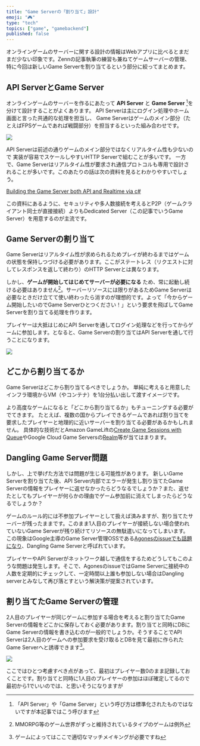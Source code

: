 ```yaml
---
title: "Game Serverの「割り当て」設計"
emoji: "🎮"
type: "tech"
topics: ["game", "gamebackend"]
published: false
---
```


オンラインゲームのサーバーに関する設計の情報はWebアプリに比べるとまだまだ少ない印象です。Zennの記事執筆の練習も兼ねてゲームサーバーの管理、特に今回は新しいGame Serverを割り当てるという部分に絞ってまとめます。

## API ServerとGame Server

オンラインゲームのサーバーを作るにあたって **API Server** と **Game Server** [^1]を分けて設計することがよくあります。
API Serverは主にログイン処理やホーム画面と言った共通的な処理を担当し、
Game Serverはゲームのメイン部分（たとえばFPSゲームであれば戦闘部分）を担当するといった組み合わせです。

![](https://storage.googleapis.com/zenn-user-upload/v277ztks4w5voo9zwa8kzubdwaae)

API Serverは前述の通りゲームのメイン部分ではなくリアルタイム性も少ないので
実装が容易でスケールしやすいHTTP Serverで組むことが多いです。
一方で、Game Serverはリアルタイム性が要求され通信プロトコルも専用で設計されることが多いです。このあたりの話は次の資料を見るとわかりやすいでしょう。

[Building the Game Server both API and Realtime via c#](https://www.slideshare.net/neuecc/building-the-game-server-both-api-and-realtime-via-c)

この資料にあるように、セキュリティや多人数接続を考えるとP2P（ゲームクライアント同士が直接接続）よりもDedicated Server（この記事でいうGame Server）を用意するのが主流です。

[^1]: 「API Server」や「Game Server」という呼び方は標準化されたものではないですが本記事ではこう呼びます

## Game Serverの割り当て

Game Serverはリアルタイム性が求められるためプレイが終わるまではゲームの状態を保持しつづける必要があります。ここがステートレス（リクエストに対してレスポンスを返して終わり）のHTTP Serverとは異なります。

しかし、**ゲームが開始してはじめてサーバーが必要になる** ため、常に起動し続ける必要はありません[^2]。サーバーリソースには限りがあるためGame Serverは必要なときだけ立てて使い終わったら消すのが理想的です。よって「今からゲーム開始したいのでGame Serverひとつください！」という要求を飛ばしてGame Serverを割り当てる処理を作ります。

プレイヤーは大抵はじめにAPI Serverを通してログイン処理などを行ってからゲームに参加します。となると、Game Serverの割り当てはAPI Serverを通して行うことになります。

![](https://storage.googleapis.com/zenn-user-upload/sjrga32ar3xiyrpfxlu4lou1am8o)

[^2]: MMORPG等のゲーム世界がずっと維持されているタイプのゲームは例外

## どこから割り当てるか

Game Serverはどこから割り当てるべきでしょうか。
単純に考えると用意したインフラ環境からVM（やコンテナ）を1台分払い出して渡すイメージです。

より高度なゲームになると「どこから割り当てるか」もチューニングする必要がでてきます。
たとえば、複数の国からプレイできるゲームであれば割り当てを要求したプレイヤーと地理的に近いサーバーを割り当てる必要があるかもしれません。
具体的な技術だとAmazon GameLiftの[Create Game Sessions with Queue](https://docs.aws.amazon.com/ja_jp/gamelift/latest/developerguide/gamelift-sdk-client-queues.html)やGoogle Cloud Game Serversの[Realm](https://cloud.google.com/game-servers/docs/concepts/overview#realm)等が当てはまります。


## Dangling Game Server問題

しかし、上で挙げた方法では問題が生じる可能性があります。
新しいGame Serverを割り当てた後、API Server内部でエラーが発生し割り当てたGame Serverの情報をプレイヤーに返せなかったらどうなるでしょうか？また、返せたとしてもプレイヤーが何らかの理由でゲーム参加前に消えてしまったらどうなるでしょうか？

ゲームのルール的には不参加プレイヤーとして扱えば済みますが、割り当てたサーバーが残ったままです。このまま1人目のプレイヤーが接続しない場合使われていないGame Serverが残り続けてリソースの無駄遣いになってしまいます。
この現象はGoogle主導のGame Server管理OSSである[Agonesのissueでも話題になり](https://github.com/googleforgames/agones/issues/607)、Dangling Game Serverと呼ばれています。

プレイヤーやAPI Serverがネットワーク越しで通信をするためどうしてもこのような問題は発生します。そこで、AgonesのissueではGame Serverに接続中の人数を定期的にチェックして、一定時間以上誰も参加しない場合はDangling serverとみなして再び落とすという解決策が提案されています。

## 割り当てたGame Serverの管理

2人目のプレイヤーが同じゲームに参加する場合を考えると割り当てたGame Serverの情報をどこかに保存しておく必要があります。割り当てと同時にDBにGame Serverの情報を書き込むのが一般的でしょうか。そうすることでAPI Serverは2人目のゲームへの参加要求を受け取るとDBを見て最初に作られたGame Serverへと誘導できます[^3]。

![](https://storage.googleapis.com/zenn-user-upload/x1waww4eot9jio0nz0hixr1asj46)

ここではひとつ考慮すべき点があって、最初はプレイヤー数0のまま記録しておくことです。割り当てと同時に1人目のプレイヤーの参加はほぼ確定してるので最初から1でいいのでは、と思いそうになりますが


[^3]: ゲームによってはここで適切なマッチメイキングが必要ですね














